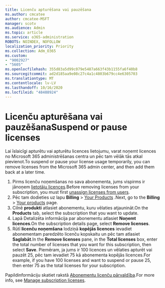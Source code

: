 ```yaml
---
title: Licenču apturēšana vai pauzēšana
ms.author: cmcatee
author: cmcatee-MSFT
manager: scotv
ms.audience: Admin
ms.topic: article
ms.service: o365-administration
ROBOTS: NOINDEX, NOFOLLOW
localization_priority: Priority
ms.collection: Adm_O365
ms.custom:
- "9002927"
- "5605"
ms.openlocfilehash: 355d83a5d99c079e5487a663f43b1155fa6f40b8
ms.sourcegitcommit: ad2d185aa9e08c27c4a1c4803b679cc4e6305703
ms.translationtype: MT
ms.contentlocale: lv-LV
ms.lasthandoff: 10/16/2020
ms.locfileid: "48488924"
---
```

# <a name="suspend-or-pause-licenses"></a><span data-ttu-id="33e79-102">Licenču apturēšana vai pauzēšana</span><span class="sxs-lookup"><span data-stu-id="33e79-102">Suspend or pause licenses</span></span>

<span data-ttu-id="33e79-103">Lai īslaicīgi apturētu vai apturētu licences lietojumu, varat noņemt licences no Microsoft 365 administrēšanas centra un pēc tam vēlāk tās atkal pievienot.</span><span class="sxs-lookup"><span data-stu-id="33e79-103">To suspend or pause your license usage temporarily, you can remove licenses from the Microsoft 365 admin center, and then add them back at a later time.</span></span>

1. <span data-ttu-id="33e79-104">Pirms licenču noņemšanas no sava abonementa, jums vispirms ir jānoņem [lietotāju licences](https://docs.microsoft.com/microsoft-365/admin/manage/remove-licenses-from-users).</span><span class="sxs-lookup"><span data-stu-id="33e79-104">Before removing licenses from your subscription, you must first [unassign licenses from users](https://docs.microsoft.com/microsoft-365/admin/manage/remove-licenses-from-users).</span></span>
2. <span data-ttu-id="33e79-105">Pēc tam dodieties uz lapu **Billing**  >  [Your Products](https://go.microsoft.com/fwlink/p/?linkid=842054) .</span><span class="sxs-lookup"><span data-stu-id="33e79-105">Next, go to the **Billing** > [Your products](https://go.microsoft.com/fwlink/p/?linkid=842054) page.</span></span>
3. <span data-ttu-id="33e79-106">Cilnē **produkti** atlasiet abonementu, kuru vēlaties atjaunināt.</span><span class="sxs-lookup"><span data-stu-id="33e79-106">On the **Products** tab, select the subscription that you want to update.</span></span>
4. <span data-ttu-id="33e79-107">Lapā Detalizēta informācija par abonementu atlasiet **Noņemt licences**.</span><span class="sxs-lookup"><span data-stu-id="33e79-107">On the subscription details page, select **Remove licenses**.</span></span>
5. <span data-ttu-id="33e79-108">Rūtī **licenču noņemšana** lodziņā **kopējās licences** ievadiet abonementam paredzēto licenču kopskaitu un pēc tam atlasiet **Saglabāt**.</span><span class="sxs-lookup"><span data-stu-id="33e79-108">In the **Remove licenses** pane, in the **Total licenses** box, enter the total number of licenses that you want for this subscription, then select **Save**.</span></span> <span data-ttu-id="33e79-109">Piemēram, ja jums ir 100 licences un vēlaties apturēt vai pauzēt 25, pēc tam ievadiet 75 kā abonementa kopējās licences.</span><span class="sxs-lookup"><span data-stu-id="33e79-109">For example, if you have 100 licenses and want to suspend or pause 25, then enter 75 as the total licenses for your subscription.</span></span>

<span data-ttu-id="33e79-110">Papildinformāciju skatiet rakstā [Abonementu licenču pārvaldība](https://docs.microsoft.com/microsoft-365/commerce/licenses/buy-licenses).</span><span class="sxs-lookup"><span data-stu-id="33e79-110">For more info, see [Manage subscription licenses](https://docs.microsoft.com/microsoft-365/commerce/licenses/buy-licenses).</span></span>